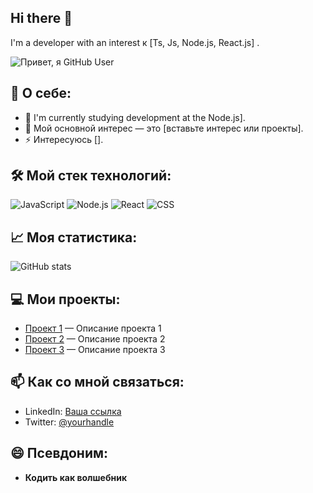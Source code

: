 ## Hi there 👋

I'm a developer with an interest к [Ts, Js, Node.js, React.js] .

![Привет, я GitHub User](https://img.shields.io/badge/Hello-%20GitHub-blue?style=for-the-badge)

## 🚀 О себе:
- 🌱 I'm currently studying development at the Node.js].
- 🤔 Мой основной интерес — это [вставьте интерес или проекты].
- ⚡ Интересуюсь [].

## 🛠️ Мой стек технологий:
![JavaScript](https://img.shields.io/badge/-JavaScript-yellow?style=flat-square&logo=javascript&logoColor=fff)
![Node.js](https://img.shields.io/badge/-Node.js-green?style=flat-square&logo=node.js&logoColor=fff)
![React](https://img.shields.io/badge/-React-blue?style=flat-square&logo=react&logoColor=fff)
![CSS](https://img.shields.io/badge/-CSS-blue?style=flat-square&logo=css3&logoColor=fff)

## 📈 Моя статистика:

![GitHub stats](https://github-readme-stats.vercel.app/api?username=YOUR_GITHUB_USERNAME&show_icons=true&count_private=true&hide=prs&theme=radical)

## 💻 Мои проекты:
- [Проект 1](https://github.com/username/project1) — Описание проекта 1
- [Проект 2](https://github.com/username/project2) — Описание проекта 2
- [Проект 3](https://github.com/username/project3) — Описание проекта 3

## 📫 Как со мной связаться:
- LinkedIn: [Ваша ссылка](https://www.linkedin.com/in/your-linkedin)
- Twitter: [@yourhandle](https://twitter.com/yourhandle)

## 😄 Псевдоним:
- **Кодить как волшебник**
